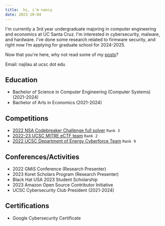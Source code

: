 ```yaml
---
title:  hi, i'm nancy
date: 2023-10-04
---
```


I'm currently a 3rd year undergraduate majoring in computer engineering and economics at UC Santa Cruz. I'm interested in cybersecurity, malware, and hardware. I've done some research related to firmware security, and right now I’m applying for graduate school for 2024-2025.

Now that you're here, why not read some of my [posts](/posts)?

Email: najilau at ucsc dot edu

## Education
- Bachelor of Science in Computer Engineering (Computer Systems) (2021-2024)
- Bachelor of Arts in Economics (2021-2024)

## Competitions 
- [2022 NSA Codebreaker Challenge full solver](https://news.ucsc.edu/2022/12/nsa-codebreaker-challenge.html)    `Rank 3`  
- [2022-23 UCSC MITRE eCTF team](https://engineering.ucsc.edu/news/baskin-places-second-in-cybersecurity-challenge/)    `Rank 2`  
- [2022 UCSC Department of Energy Cyberforce Team](https://slugsec.ucsc.edu/2022/11/CyberForce) `Rank 9` 

## Conferences/Activities
- 2022 GMiS Conference  (Research Presenter)  
- 2023 Koret Scholars Program  (Research Presenter)  
- Black Hat USA 2023 Student Scholarship  
- 2023 Amazon Open Source Contributor Initiative 
- UCSC Cybersecurity Club President (2021-2024)

## Certifications
- Google Cybersecurity Certificate

